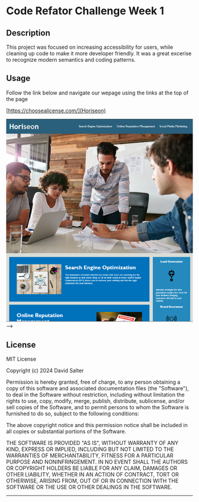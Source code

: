 # Code Refator Challenge Week 1

## Description

This project was focused on increasing accessibility for users, while cleaning up code to make it more developer friendly. It was a great excerise to recognize modern semantics and coding patterns. 

## Usage
 Follow the link below and navigate our wepage using the links at the top of the page
 
 [https://choosealicense.com/](Horiseon)
 
 ![](assets/images/screenshot.png)-->

## License

MIT License

Copyright (c) 2024 David Salter

Permission is hereby granted, free of charge, to any person obtaining a copy
of this software and associated documentation files (the "Software"), to deal
in the Software without restriction, including without limitation the rights
to use, copy, modify, merge, publish, distribute, sublicense, and/or sell
copies of the Software, and to permit persons to whom the Software is
furnished to do so, subject to the following conditions:

The above copyright notice and this permission notice shall be included in all
copies or substantial portions of the Software.

THE SOFTWARE IS PROVIDED "AS IS", WITHOUT WARRANTY OF ANY KIND, EXPRESS OR
IMPLIED, INCLUDING BUT NOT LIMITED TO THE WARRANTIES OF MERCHANTABILITY,
FITNESS FOR A PARTICULAR PURPOSE AND NONINFRINGEMENT. IN NO EVENT SHALL THE
AUTHORS OR COPYRIGHT HOLDERS BE LIABLE FOR ANY CLAIM, DAMAGES OR OTHER
LIABILITY, WHETHER IN AN ACTION OF CONTRACT, TORT OR OTHERWISE, ARISING FROM,
OUT OF OR IN CONNECTION WITH THE SOFTWARE OR THE USE OR OTHER DEALINGS IN THE
SOFTWARE.

---
